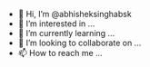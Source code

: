 - 👋 Hi, I’m @abhisheksinghabsk
- 👀 I’m interested in ...
- 🌱 I’m currently learning ...
- 💞️ I’m looking to collaborate on ...
- 📫 How to reach me ...

<!---
abhisheksinghabsk/abhisheksinghabsk is a ✨ special ✨ repository because its `README.md` (this file) appears on your GitHub profile.
You can click the Preview link to take a look at your changes.
--->
